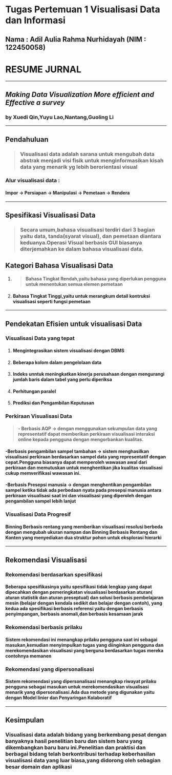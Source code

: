 # **Tugas Pertemuan 1 Visualisasi Data dan Informasi**

<blockk>Nama : Adil Aulia Rahma Nurhidayah
(NIM  : 122450058)<blockquote>
---
# RESUME JURNAL  
---
## *Making Data Visualization More efficient and Effective a survey*
### by Xuedi Qin,Yuyu Lao,Nantang,Guoling Li
---

## Pendahuluan

### <blockquote>Visualisasi data adalah sarana untuk mengubah data abstrak menjadi visi fisik untuk menginformasikan kisah data yang menarik yg lebih berorientasi visual

### Alur visualisasi data :

####  Impor  ->  Persiapan  ->  Manipulasi  ->  Pemetaan ->  Rendera

---
## Spesifikasi Visualisasi Data

### <blockquote>Secara umum,bahasa visualisasi terdiri dari 3 bagian yaitu data, tanda(syarat visual), dan pemetaan diantara keduanya.Operasi Visual berbasis GUI biasanya diterjemahkan ke dalam bahasa visualisasi data.

## Kategori Bahasa Visualisasi Data
1. #### <blockquote>Bahasa Tingkat Rendah,yaitu bahasa yang diperlukan pengguna untuk menentukan semua elemen pemetaan
2. #### Bahasa Tingkat Tinggi,yaitu untuk merangkum detail kontruksi visualisasi seperti  fungsi pemetaan
---
## Pendekatan Efisien untuk visualisasi Data
### Visualisasi Data yang tepat
1. #### Mengintegrasikan sistem visualisasi dengan DBMS
2. #### Beberapa kolom dalam pengelolaan data
3. #### Indeks unntuk meningkatkan kinerja perusahaan dengan mengurangi jumlah baris dalam tabel yang perlu diperiksa
4. #### Perhitungan paralel
5. #### Prediksi dan Pengambilan Keputusan


### Perkiraan Visualisasi Data
#### <blockquote> - Berbasis AQP -> dengan menggunakan sekumpulan data yang representatif dapat memberikan perkiraan visualisasi interaksi online kepada pengguna dengan mengorbankan kualitas.
#### -Berbasis pengambilan sampel tambahan -> sistem menghasilkan visualisasi perkiraan berdasarkan sampel data yang representatif dengan cepat.Pengguna biasanya dapat memperoleh wawasan awal dari perkiraan dan memutuskan untuk menghentikan jika kualitas visualisasi cukup memverifikasi wawasan ini.
#### -Berbasis Presepsi manusia -> dengan menghentikan pengambilan sampel ketika tidak ada perbedaan nyata pada presepsi manusia antara perkiraan visualisasi saat ini dan visualisasi yang diperoleh dengan pengambilan sampel lebih lanjut

### Visualisasi Data Progresif
#### Binning Berbasis rentang yang memberikan visualisasi resolusi berbeda dengan mengubah ukuran nampan dan Binning Berbasis  Rentang dan Konten yang menyediakan dua  struktur pohon untuk eksplorasi hierarki
---
## Rekomendasi Visualisasi
### Rekomendasi berdasarkan spesifikasi
#### Beberapa spesifikasinya yaitu  spesifikasi tidak lengkap yang dapat dipecahkan dengan pemeringkatan visualisasi berdasarkan aturan( aturan statistik dan aturan preseptual) dan solusi berbasis pembelajaran mesin (belajar dengan kendala sedikit dan belajar dengan contoh), yang kedua ada spesifikasi berbasis referensi yaitu dengan berbasis penyimpangan, berbasis anomali,dan berbasis kesamaan jarak
### Rekomendasi berbasis prilaku
#### Sistem rekomendasi ini menangkap prilaku pengguna saat ini sebagai masukan,kemudian menyimpulkan tugas yang diinginkan pengguna dan merekomendasikan visualisasi yang berguna berdasarkan tugas mereka  contohnya memanen
### Rekomendasi yang dipersonalisasi
#### Sistem rekomendasi yang dipersonalisasi menangkap riwayat prilaku pengguna sebagai masukan untuk merekomendasikan visualisasi menarik yang dipersonalisasi.Ada dua metode yang digunakan yaitu dengan Model linier dan Penyaringan Kolaboratif

---
## Kesimpulan
### Visualisasi data adalah bidang yang berkembang pesat dengan banyaknya hasil penelitian baru dan sistem baru yang dikembangkan baru baru ini.Penelitian dan praktisi dan berbagai bidang telah berkontribusi terhadap keberhasilan visualisasi data yang luar biasa,yang didorong oleh sebagian besar domain dan aplikasi

